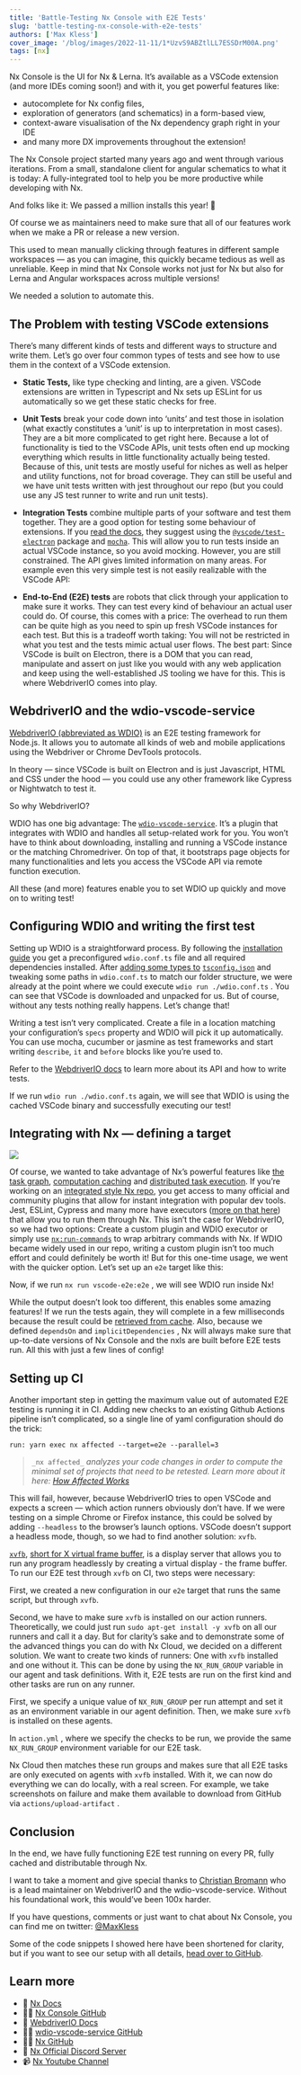 ```yaml
---
title: 'Battle-Testing Nx Console with E2E Tests'
slug: 'battle-testing-nx-console-with-e2e-tests'
authors: ['Max Kless']
cover_image: '/blog/images/2022-11-11/1*UzvS9ABZtlLL7ESSDrM00A.png'
tags: [nx]
---
```


Nx Console is the UI for Nx & Lerna. It’s available as a VSCode extension (and more IDEs coming soon!) and with it, you get powerful features like:

- autocomplete for Nx config files,
- exploration of generators (and schematics) in a form-based view,
- context-aware visualisation of the Nx dependency graph right in your IDE
- and many more DX improvements throughout the extension!

The Nx Console project started many years ago and went through various iterations. From a small, standalone client for angular schematics to what it is today: A fully-integrated tool to help you be more productive while developing with Nx.

And folks like it: We passed a million installs this year! 🎉

Of course we as maintainers need to make sure that all of our features work when we make a PR or release a new version.

This used to mean manually clicking through features in different sample workspaces — as you can imagine, this quickly became tedious as well as unreliable. Keep in mind that Nx Console works not just for Nx but also for Lerna and Angular workspaces across multiple versions!

We needed a solution to automate this.

## The Problem with testing VSCode extensions

There’s many different kinds of tests and different ways to structure and write them. Let’s go over four common types of tests and see how to use them in the context of a VSCode extension.

- **Static Tests,** like type checking and linting, are a given. VSCode extensions are written in Typescript and Nx sets up ESLint for us automatically so we get these static checks for free.
- **Unit Tests** break your code down into ‘units’ and test those in isolation (what exactly constitutes a ‘unit’ is up to interpretation in most cases). They are a bit more complicated to get right here. Because a lot of functionality is tied to the VSCode APIs, unit tests often end up mocking everything which results in little functionality actually being tested. Because of this, unit tests are mostly useful for niches as well as helper and utility functions, not for broad coverage. They can still be useful and we have unit tests written with jest throughout our repo (but you could use any JS test runner to write and run unit tests).
- **Integration Tests** combine multiple parts of your software and test them together. They are a good option for testing some behaviour of extensions. If you [read the docs](https://code.visualstudio.com/api/working-with-extensions/testing-extension), they suggest using the [`@vscode/test-electron`](https://github.com/microsoft/vscode-test) package and [`mocha`](https://mochajs.org/). This will allow you to run tests inside an actual VSCode instance, so you avoid mocking. However, you are still constrained. The API gives limited information on many areas. For example even this very simple test is not easily realizable with the VSCode API:

- **End-to-End (E2E) tests** are robots that click through your application to make sure it works. They can test every kind of behaviour an actual user could do. Of course, this comes with a price: The overhead to run them can be quite high as you need to spin up fresh VSCode instances for each test. But this is a tradeoff worth taking: You will not be restricted in what you test and the tests mimic actual user flows. The best part: Since VSCode is built on Electron, there is a DOM that you can read, manipulate and assert on just like you would with any web application and keep using the well-established JS tooling we have for this. This is where WebdriverIO comes into play.

## WebdriverIO and the wdio-vscode-service

[WebdriverIO (abbreviated as WDIO)](https://webdriver.io/) is an E2E testing framework for Node.js. It allows you to automate all kinds of web and mobile applications using the Webdriver or Chrome DevTools protocols.

In theory — since VSCode is built on Electron and is just Javascript, HTML and CSS under the hood — you could use any other framework like Cypress or Nightwatch to test it.

So why WebdriverIO?

WDIO has one big advantage: The [`wdio-vscode-service`](https://github.com/webdriverio-community/wdio-vscode-service). It’s a plugin that integrates with WDIO and handles all setup-related work for you. You won’t have to think about downloading, installing and running a VSCode instance or the matching Chromedriver. On top of that, it bootstraps page objects for many functionalities and lets you access the VSCode API via remote function execution.

All these (and more) features enable you to set WDIO up quickly and move on to writing test!

## Configuring WDIO and writing the first test

Setting up WDIO is a straightforward process. By following the [installation guide](https://webdriver.io/docs/wdio-vscode-service) you get a preconfigured `wdio.conf.ts` file and all required dependencies installed. After [adding some types to](https://webdriver.io/docs/wdio-vscode-service#typescript-support) [`tsconfig.json`](https://webdriver.io/docs/wdio-vscode-service#typescript-support) and tweaking some paths in `wdio.conf.ts` to match our folder structure, we were already at the point where we could execute `wdio run ./wdio.conf.ts` . You can see that VSCode is downloaded and unpacked for us. But of course, without any tests nothing really happens. Let’s change that!

Writing a test isn’t very complicated. Create a file in a location matching your configuration’s `specs` property and WDIO will pick it up automatically. You can use mocha, cucumber or jasmine as test frameworks and start writing `describe`, `it` and `before` blocks like you’re used to.

Refer to the [WebdriverIO docs](https://webdriver.io/docs/gettingstarted) to learn more about its API and how to write tests.

If we run `wdio run ./wdio.conf.ts` again, we will see that WDIO is using the cached VSCode binary and successfully executing our test!

## Integrating with Nx — defining a target

![](/blog/images/2022-11-11/0*cIswwkZN58b6pcHi.avif)

Of course, we wanted to take advantage of Nx’s powerful features like [the task graph](/features/explore-graph), [computation caching](/features/cache-task-results) and [distributed task execution](/ci/features/distribute-task-execution). If you’re working on an [integrated style Nx repo](/concepts/integrated-vs-package-based), you get access to many official and community plugins that allow for instant integration with popular dev tools. Jest, ESLint, Cypress and many more have executors ([more on that here](/concepts/executors-and-configurations)) that allow you to run them through Nx. This isn’t the case for WebdriverIO, so we had two options: Create a custom plugin and WDIO executor or simply use [`nx:run-commands`](/nx-api/workspace/generators/run-commands) to wrap arbitrary commands with Nx. If WDIO became widely used in our repo, writing a custom plugin isn’t too much effort and could definitely be worth it! But for this one-time usage, we went with the quicker option. Let’s set up an `e2e` target like this:

Now, if we run `nx run vscode-e2e:e2e` , we will see WDIO run inside Nx!

While the output doesn’t look too different, this enables some amazing features! If we run the tests again, they will complete in a few milliseconds because the result could be [retrieved from cache](/concepts/how-caching-works). Also, because we defined `dependsOn` and `implicitDependencies` , Nx will always make sure that up-to-date versions of Nx Console and the nxls are built before E2E tests run. All this with just a few lines of config!

## Setting up CI

Another important step in getting the maximum value out of automated E2E testing is running it in CI. Adding new checks to an existing Github Actions pipeline isn’t complicated, so a single line of yaml configuration should do the trick:

`run: yarn exec nx affected --target=e2e --parallel=3`

> `_nx affected_` _analyzes your code changes in order to compute the minimal set of projects that need to be retested. Learn more about it here:_ [_How Affected Works_](/ci/features/affected)

This will fail, however, because WebdriverIO tries to open VSCode and expects a screen — which action runners obviously don’t have. If we were testing on a simple Chrome or Firefox instance, this could be solved by adding `--headless` to the browser’s launch options. VSCode doesn’t support a headless mode, though, so we had to find another solution: `xvfb`.

[`xvfb`](https://www.x.org/releases/X11R7.6/doc/man/man1/Xvfb.1.xhtml), [short for X virtual frame buffer](https://www.x.org/releases/X11R7.6/doc/man/man1/Xvfb.1.xhtml), is a display server that allows you to run any program headlessly by creating a virtual display - the frame buffer. To run our E2E test through `xvfb` on CI, two steps were necessary:

First, we created a new configuration in our `e2e` target that runs the same script, but through `xvfb`.

Second, we have to make sure `xvfb` is installed on our action runners. Theoretically, we could just run `sudo apt-get install -y xvfb` on all our runners and call it a day. But for clarity’s sake and to demonstrate some of the advanced things you can do with Nx Cloud, we decided on a different solution. We want to create two kinds of runners: One with `xvfb` installed and one without it. This can be done by using the `NX_RUN_GROUP` variable in our agent and task definitions. With it, E2E tests are run on the first kind and other tasks are run on any runner.

First, we specify a unique value of `NX_RUN_GROUP` per run attempt and set it as an environment variable in our agent definition. Then, we make sure `xvfb` is installed on these agents.

In `action.yml` , where we specify the checks to be run, we provide the same `NX_RUN_GROUP` environment variable for our E2E task.

Nx Cloud then matches these run groups and makes sure that all E2E tasks are only executed on agents with `xvfb` installed. With it, we can now do everything we can do locally, with a real screen. For example, we take screenshots on failure and make them available to download from GitHub via `actions/upload-artifact` .

## Conclusion

In the end, we have fully functioning E2E test running on every PR, fully cached and distributable through Nx.

I want to take a moment and give special thanks to [Christian Bromann](https://twitter.com/bromann) who is a lead maintainer on WebdriverIO and the wdio-vscode-service. Without his foundational work, this would’ve been 100x harder.

If you have questions, comments or just want to chat about Nx Console, you can find me on twitter: [@MaxKless](https://twitter.com/home)

Some of the code snippets I showed here have been shortened for clarity, but if you want to see our setup with all details, [head over to GitHub](https://github.com/nrwl/nx-console).

## Learn more

- 🧠 [Nx Docs](/getting-started/intro)
- 👩‍💻 [Nx Console GitHub](https://github.com/nrwl/nx-console)
- 🤖 [WebdriverIO Docs](https://webdriver.io/)
- 👨‍💻 [wdio-vscode-service GitHub](https://github.com/webdriverio-community/wdio-vscode-service)
- 🧑‍💻 [Nx GitHub](https://github.com/nrwl/nx)
- 💬 [Nx Official Discord Server](https://go.nx.dev/community)
- 📹 [Nx Youtube Channel](https://www.youtube.com/@nxdevtools)
